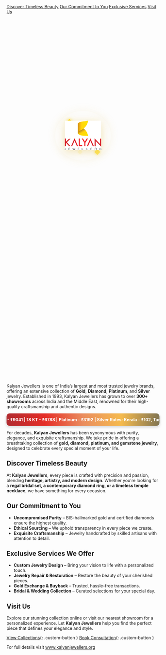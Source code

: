 
<div class="sidebar">
  <a href="#discover-timeless-beauty">Discover Timeless Beauty</a>
  <a href="#our-commitment-to-you">Our Commitment to You</a>
  <a href="#exclusive-services-we-offer">Exclusive Services</a>
  <a href="#visit-us">Visit Us</a>
</div>


<div class="kj-logo-wrapper">
  <div class="kj-logo-container">
    <img src="assets/images/KJ logo 1.png" class="kj-logo">
    <div class="kj-logo-aura"></div>
    <div class="kj-gemstones">
      <div class="gem gem-1">◆</div>
      <div class="gem gem-2">◆</div>
      <div class="gem gem-3">◆</div>
    </div>
    <div class="kj-light-reflections">
      <div class="light-beam beam-1"></div>
      <div class="light-beam beam-2"></div>
    </div>
  </div>
</div>

<style>
  /* Premium Centering Container */
  .kj-logo-wrapper {
    display: grid;
    place-items: center;
    min-height: 30vh; 
    margin-bottom: 15px;
    
  }

  /* Luxury Logo Container */
  .kj-logo-container {
    position: relative;
    width: max-content;
    padding: 2.0rem;
    border-radius: 50%;
    background: 
      radial-gradient(circle at center, 
        rgba(255, 255, 255, 0.03) 0%, 
        rgba(255, 255, 255, 0) 70%);
    box-shadow:
      0 0 30px rgba(212, 175, 55, 0.1),
      inset 0 0 20px rgba(212, 175, 55, 0.05);
    transform-style: preserve-3d;
    margin-top: -10vh;   
  }

  /* Main Logo Styling */
  .kj-logo {
    width: 120px;
    height: auto;
    filter: 
      drop-shadow(0 5px 15px rgba(212, 175, 55, 0.4))
      brightness(1.05);
    transform: translateZ(20px);
    transition: all 0.5s cubic-bezier(0.19, 1, 0.22, 1);
  }

  /* 3D Aura Effect */
  .kj-logo-aura {
    position: absolute;
    inset: 0;
    border-radius: 50%;
    background: 
      radial-gradient(circle at center, 
        rgba(212, 175, 55, 0.3) 0%, 
        transparent 70%);
    opacity: 0;
    transition: opacity 0.8s ease;
    transform: translateZ(10px);
  }

  /* Diamond Gemstones */
  .kj-gemstones {
    position: absolute;
    width: 100%;
    height: 100%;
    top: 0;
    left: 0;
    pointer-events: none;
  }
  
  .gem {
    position: absolute;
    font-size: 1.2rem;
    color: #FFD700;
    text-shadow: 
      0 0 10px rgb(248, 215, 30),
      0 0 20px #FFF;
    opacity: 0;
    animation: gem-glint 4s infinite;
  }
  
  .gem-1 { top: 15%; left: 20%; animation-delay: 0.5s; }
  .gem-2 { top: 75%; left: 70%; animation-delay: 1s; }
  .gem-3 { bottom: 10%; right: 50%; animation-delay: 1.5s; }

  /* Light Reflection Beams */
  .kj-light-reflections {
    position: absolute;
    width: 100%;
    height: 100%;
    top: 0;
    left: 0;
    overflow: hidden;
    border-radius: 50%;
  }
  
  .light-beam {
    position: absolute;
    background: linear-gradient(
      90deg,
      rgba(255, 255, 255, 0) 0%,
      rgba(255, 255, 255, 0.15) 50%,
      rgba(255, 255, 255, 0) 100%
    );
    height: 2px;
    width: 40%;
    top: 50%;
    opacity: 0;
  }
  
  .beam-1 {
    left: -40%;
    transform: rotate(30deg);
    animation: light-sweep 8s infinite;
  }
  
  .beam-2 {
    right: -40%;
    transform: rotate(-30deg);
    animation: light-sweep 8s infinite 2s;
  }

  /* Animations */
  @keyframes gem-glint {
    0%, 100% { opacity: 0; transform: scale(0.8); }
    50% { opacity: 1; transform: scale(1.2); }
  }
  
  @keyframes light-sweep {
    0% { left: -40%; opacity: 0; }
    20% { opacity: 0.7; }
    50% { left: 140%; opacity: 0; }
    100% { left: 140%; opacity: 0; }
  }

  /* Hover Effects */
  .kj-logo-container:hover {
    transform: rotateY(5deg);
  }
  
  .kj-logo-container:hover .kj-logo {
    filter: 
      drop-shadow(0 8px 25px rgba(212, 175, 55, 0.6))
      brightness(1.1);
    transform: translateZ(30px) scale(1.03);
  }
  
  .kj-logo-container:hover .kj-logo-aura {
    opacity: 1;
  }

  /* Responsive Design */
  @media (max-width: 768px) {
    .kj-logo {
      width: 150px;
    }
    .kj-logo-container {
      padding: 1.8rem;
    }
  }
</style>






Kalyan Jewellers is one of India’s largest and most trusted jewelry brands, offering an extensive collection of **Gold**, **Diamond**, **Platinum**, and **Silver** jewelry. Established in 1993, Kalyan Jewellers has grown to over **300+ showrooms** across India and the Middle East, renowned for their high-quality craftsmanship and authentic designs.

<div class="gold-rates-marquee">
  <div class="gold-rates-track">
    <span>
      April 18-04-2025 | 24 KT - ₹9041 | 18 KT - ₹6788 | Platinum - ₹3192 | Silver Rates: Kerala - ₹102, Tamil Nadu - ₹104 | Silver Rate Pan India -₹102  &nbsp;&nbsp;&nbsp;
    </span>
    <span>
      April 18-04-2025 | 24 KT - ₹9041 | 18 KT - ₹6788 | Platinum - ₹3192 | Silver Rates: Kerala - ₹102, Tamil Nadu - ₹104 | Silver Rate Pan India -₹102 &nbsp;&nbsp;&nbsp;
    </span>
  </div>
</div>


<style>
.gold-rates-marquee {
  width: 100%;
  overflow: hidden;
  box-sizing: border-box;
  background: linear-gradient(90deg,rgb(177, 43, 48), #e52d27,rgb(234, 141, 94),rgb(245, 186, 77),rgb(129, 117, 82));
  padding: 12px 0;
  border-radius: 10px;
  box-shadow: 0 4px 10px rgba(27, 26, 26, 0.2);
  color: white;
  font-weight: bold;
  white-space: nowrap;
}

.gold-rates-track {
  display: inline-block;
  white-space: nowrap;
  animation: scroll-marquee 9s linear infinite;
}

.gold-rates-track span {
  display: inline-block;
  padding: 0 2rem;
}

@keyframes scroll-marquee {
  0% {
    transform: translateX(0%);
  }
  100% {
    transform: translateX(-50%);
  }
}
</style>

For decades, **Kalyan Jewellers** has been synonymous with purity, elegance, and exquisite craftsmanship. We take pride in offering a breathtaking collection of **gold, diamond, platinum, and gemstone jewelry**, designed to celebrate every special moment of your life.  

## **Discover Timeless Beauty**  


At **Kalyan Jewellers**, every piece is crafted with precision and passion, blending **heritage, artistry, and modern design**. Whether you're looking for a **regal bridal set, a contemporary diamond ring, or a timeless temple necklace**, we have something for every occasion.  



## **Our Commitment to You**  

- **Uncompromised Purity** – BIS-hallmarked gold and certified diamonds ensure the highest quality.  
- **Ethical Sourcing** – We uphold transparency in every piece we create.  
- **Exquisite Craftsmanship** – Jewelry handcrafted by skilled artisans with attention to detail.  



## **Exclusive Services We Offer**  

- **Custom Jewelry Design** – Bring your vision to life with a personalized touch.  
- **Jewelry Repair & Restoration** – Restore the beauty of your cherished pieces.  
- **Gold Exchange & Buyback** – Trusted, hassle-free transactions.  
- **Bridal & Wedding Collection** – Curated selections for your special day.  


## **Visit Us**  

Explore our stunning collection online or visit our nearest showroom for a personalized experience. Let **Kalyan Jewellers** help you find the perfect piece that defines your elegance and style.  





<div class="hero" markdown>

[View Collections](/category){: .custom-button }
[Book Consultation](/map/contact){: .custom-button }

</div>


<style>
/* Slide and highlight heading on hover */
h1:hover,
h2:hover,
h3:hover,
h4:hover,
h5:hover,
h6:hover {
  transform: translateX(4px); /* Slide effect */
  
  transition: all 0.3s ease-in-out;
  cursor: pointer;
  padding-inline: 4px;
  border-radius: 4px;
}
</style>





<p class="visit-text">For full details visit <a href="https://www.kalyanjewellers.net/" target="_blank">www.kalyanjewellers.org</a></p>


